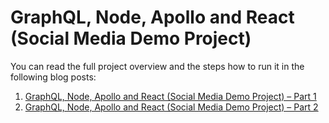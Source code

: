 # GraphQL, Node, Apollo and React (Social Media Demo Project)

You can read the full project overview and the steps how to run it in the following blog posts:
1. [GraphQL, Node, Apollo and React (Social Media Demo Project) –  Part 1](https://vkontech.com/graphql-node-apollo-and-react-social-media-demo-project-part-1/)
2. [GraphQL, Node, Apollo and React (Social Media Demo Project) –  Part 2](https://vkontech.com/graphql-node-apollo-and-react-social-media-demo-project-part-2/)
